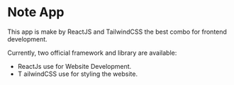 # Note App

This app is make by ReactJS and TailwindCSS the best combo for frontend development.

Currently, two official framework and library are available:

- ReactJs use for Website Development.
- T ailwindCSS use for styling the website.
